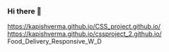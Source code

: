 ### Hi there 👋
https://kapishverma.github.io/CSS_project.github.io/
https://kapishverma.github.io/cssproject_2.github.io/ Food_Delivery_Responsive_W_D
